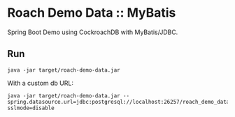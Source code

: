 # Roach Demo Data :: MyBatis

Spring Boot Demo using CockroachDB with MyBatis/JDBC.

## Run

    java -jar target/roach-demo-data.jar

With a custom db URL:

    java -jar target/roach-demo-data.jar --spring.datasource.url=jdbc:postgresql://localhost:26257/roach_demo_data?sslmode=disable
    